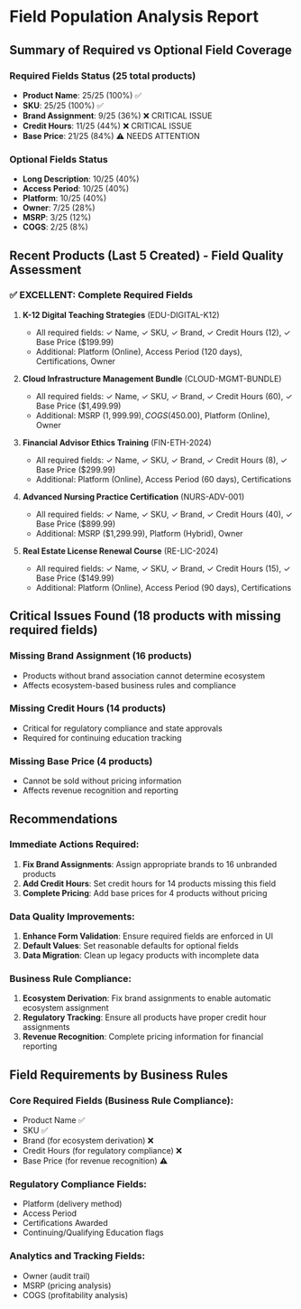 # Field Population Analysis Report

## Summary of Required vs Optional Field Coverage

### Required Fields Status (25 total products)
- **Product Name**: 25/25 (100%) ✅
- **SKU**: 25/25 (100%) ✅  
- **Brand Assignment**: 9/25 (36%) ❌ CRITICAL ISSUE
- **Credit Hours**: 11/25 (44%) ❌ CRITICAL ISSUE
- **Base Price**: 21/25 (84%) ⚠️ NEEDS ATTENTION

### Optional Fields Status
- **Long Description**: 10/25 (40%)
- **Access Period**: 10/25 (40%)
- **Platform**: 10/25 (40%)
- **Owner**: 7/25 (28%)
- **MSRP**: 3/25 (12%)
- **COGS**: 2/25 (8%)

## Recent Products (Last 5 Created) - Field Quality Assessment

### ✅ EXCELLENT: Complete Required Fields
1. **K-12 Digital Teaching Strategies** (EDU-DIGITAL-K12)
   - All required fields: ✓ Name, ✓ SKU, ✓ Brand, ✓ Credit Hours (12), ✓ Base Price ($199.99)
   - Additional: Platform (Online), Access Period (120 days), Certifications, Owner

2. **Cloud Infrastructure Management Bundle** (CLOUD-MGMT-BUNDLE)
   - All required fields: ✓ Name, ✓ SKU, ✓ Brand, ✓ Credit Hours (60), ✓ Base Price ($1,499.99)
   - Additional: MSRP ($1,999.99), COGS ($450.00), Platform (Online), Owner

3. **Financial Advisor Ethics Training** (FIN-ETH-2024)
   - All required fields: ✓ Name, ✓ SKU, ✓ Brand, ✓ Credit Hours (8), ✓ Base Price ($299.99)
   - Additional: Platform (Online), Access Period (60 days), Certifications

4. **Advanced Nursing Practice Certification** (NURS-ADV-001)
   - All required fields: ✓ Name, ✓ SKU, ✓ Brand, ✓ Credit Hours (40), ✓ Base Price ($899.99)
   - Additional: MSRP ($1,299.99), Platform (Hybrid), Owner

5. **Real Estate License Renewal Course** (RE-LIC-2024)
   - All required fields: ✓ Name, ✓ SKU, ✓ Brand, ✓ Credit Hours (15), ✓ Base Price ($149.99)
   - Additional: Platform (Online), Access Period (90 days), Certifications

## Critical Issues Found (18 products with missing required fields)

### Missing Brand Assignment (16 products)
- Products without brand association cannot determine ecosystem
- Affects ecosystem-based business rules and compliance

### Missing Credit Hours (14 products)
- Critical for regulatory compliance and state approvals
- Required for continuing education tracking

### Missing Base Price (4 products)
- Cannot be sold without pricing information
- Affects revenue recognition and reporting

## Recommendations

### Immediate Actions Required:
1. **Fix Brand Assignments**: Assign appropriate brands to 16 unbranded products
2. **Add Credit Hours**: Set credit hours for 14 products missing this field
3. **Complete Pricing**: Add base prices for 4 products without pricing

### Data Quality Improvements:
1. **Enhance Form Validation**: Ensure required fields are enforced in UI
2. **Default Values**: Set reasonable defaults for optional fields
3. **Data Migration**: Clean up legacy products with incomplete data

### Business Rule Compliance:
1. **Ecosystem Derivation**: Fix brand assignments to enable automatic ecosystem assignment
2. **Regulatory Tracking**: Ensure all products have proper credit hour assignments
3. **Revenue Recognition**: Complete pricing information for financial reporting

## Field Requirements by Business Rules

### Core Required Fields (Business Rule Compliance):
- Product Name ✅
- SKU ✅  
- Brand (for ecosystem derivation) ❌
- Credit Hours (for regulatory compliance) ❌
- Base Price (for revenue recognition) ⚠️

### Regulatory Compliance Fields:
- Platform (delivery method)
- Access Period
- Certifications Awarded
- Continuing/Qualifying Education flags

### Analytics and Tracking Fields:
- Owner (audit trail)
- MSRP (pricing analysis)
- COGS (profitability analysis)